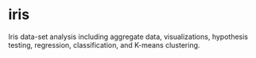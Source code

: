 # iris
Iris data-set analysis including aggregate data, visualizations, hypothesis testing, regression, classification, and K-means clustering.
